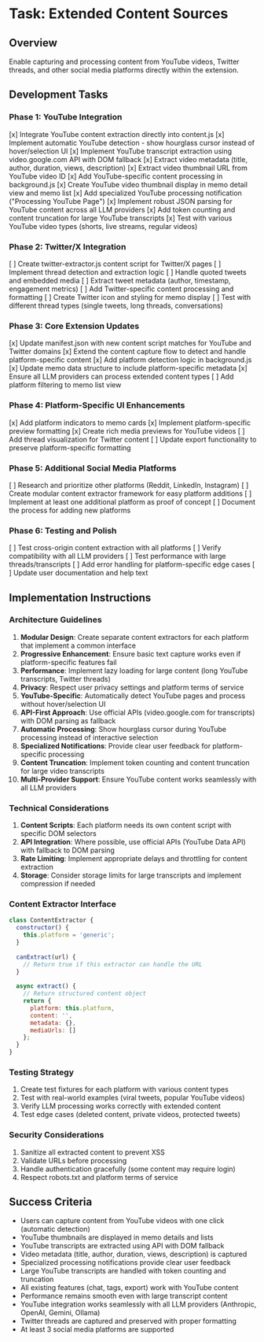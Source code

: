 # Task: Extended Content Sources

## Overview
Enable capturing and processing content from YouTube videos, Twitter threads, and other social media platforms directly within the extension.

## Development Tasks

### Phase 1: YouTube Integration
[x] Integrate YouTube content extraction directly into content.js
[x] Implement automatic YouTube detection - show hourglass cursor instead of hover/selection UI
[x] Implement YouTube transcript extraction using video.google.com API with DOM fallback
[x] Extract video metadata (title, author, duration, views, description)
[x] Extract video thumbnail URL from YouTube video ID
[x] Add YouTube-specific content processing in background.js
[x] Create YouTube video thumbnail display in memo detail view and memo list
[x] Add specialized YouTube processing notification ("Processing YouTube Page")
[x] Implement robust JSON parsing for YouTube content across all LLM providers
[x] Add token counting and content truncation for large YouTube transcripts
[x] Test with various YouTube video types (shorts, live streams, regular videos)

### Phase 2: Twitter/X Integration
[ ] Create twitter-extractor.js content script for Twitter/X pages
[ ] Implement thread detection and extraction logic
[ ] Handle quoted tweets and embedded media
[ ] Extract tweet metadata (author, timestamp, engagement metrics)
[ ] Add Twitter-specific content processing and formatting
[ ] Create Twitter icon and styling for memo display
[ ] Test with different thread types (single tweets, long threads, conversations)

### Phase 3: Core Extension Updates
[x] Update manifest.json with new content script matches for YouTube and Twitter domains
[x] Extend the content capture flow to detect and handle platform-specific content
[x] Add platform detection logic in background.js
[x] Update memo data structure to include platform-specific metadata
[x] Ensure all LLM providers can process extended content types
[ ] Add platform filtering to memo list view

### Phase 4: Platform-Specific UI Enhancements
[x] Add platform indicators to memo cards
[x] Implement platform-specific preview formatting
[x] Create rich media previews for YouTube videos
[ ] Add thread visualization for Twitter content
[ ] Update export functionality to preserve platform-specific formatting

### Phase 5: Additional Social Media Platforms
[ ] Research and prioritize other platforms (Reddit, LinkedIn, Instagram)
[ ] Create modular content extractor framework for easy platform additions
[ ] Implement at least one additional platform as proof of concept
[ ] Document the process for adding new platforms

### Phase 6: Testing and Polish
[ ] Test cross-origin content extraction with all platforms
[ ] Verify compatibility with all LLM providers
[ ] Test performance with large threads/transcripts
[ ] Add error handling for platform-specific edge cases
[ ] Update user documentation and help text

## Implementation Instructions

### Architecture Guidelines
1. **Modular Design**: Create separate content extractors for each platform that implement a common interface
2. **Progressive Enhancement**: Ensure basic text capture works even if platform-specific features fail
3. **Performance**: Implement lazy loading for large content (long YouTube transcripts, Twitter threads)
4. **Privacy**: Respect user privacy settings and platform terms of service
5. **YouTube-Specific**: Automatically detect YouTube pages and process without hover/selection UI
6. **API-First Approach**: Use official APIs (video.google.com for transcripts) with DOM parsing as fallback
7. **Automatic Processing**: Show hourglass cursor during YouTube processing instead of interactive selection
8. **Specialized Notifications**: Provide clear user feedback for platform-specific processing
9. **Content Truncation**: Implement token counting and content truncation for large video transcripts
10. **Multi-Provider Support**: Ensure YouTube content works seamlessly with all LLM providers

### Technical Considerations
1. **Content Scripts**: Each platform needs its own content script with specific DOM selectors
2. **API Integration**: Where possible, use official APIs (YouTube Data API) with fallback to DOM parsing
3. **Rate Limiting**: Implement appropriate delays and throttling for content extraction
4. **Storage**: Consider storage limits for large transcripts and implement compression if needed

### Content Extractor Interface
```javascript
class ContentExtractor {
  constructor() {
    this.platform = 'generic';
  }
  
  canExtract(url) {
    // Return true if this extractor can handle the URL
  }
  
  async extract() {
    // Return structured content object
    return {
      platform: this.platform,
      content: '',
      metadata: {},
      mediaUrls: []
    };
  }
}
```

### Testing Strategy
1. Create test fixtures for each platform with various content types
2. Test with real-world examples (viral tweets, popular YouTube videos)
3. Verify LLM processing works correctly with extended content
4. Test edge cases (deleted content, private videos, protected tweets)

### Security Considerations
1. Sanitize all extracted content to prevent XSS
2. Validate URLs before processing
3. Handle authentication gracefully (some content may require login)
4. Respect robots.txt and platform terms of service

## Success Criteria
- Users can capture content from YouTube videos with one click (automatic detection)
- YouTube thumbnails are displayed in memo details and lists
- YouTube transcripts are extracted using API with DOM fallback
- Video metadata (title, author, duration, views, description) is captured
- Specialized processing notifications provide clear user feedback
- Large YouTube transcripts are handled with token counting and truncation
- All existing features (chat, tags, export) work with YouTube content
- Performance remains smooth even with large transcript content
- YouTube integration works seamlessly with all LLM providers (Anthropic, OpenAI, Gemini, Ollama)
- Twitter threads are captured and preserved with proper formatting
- At least 3 social media platforms are supported